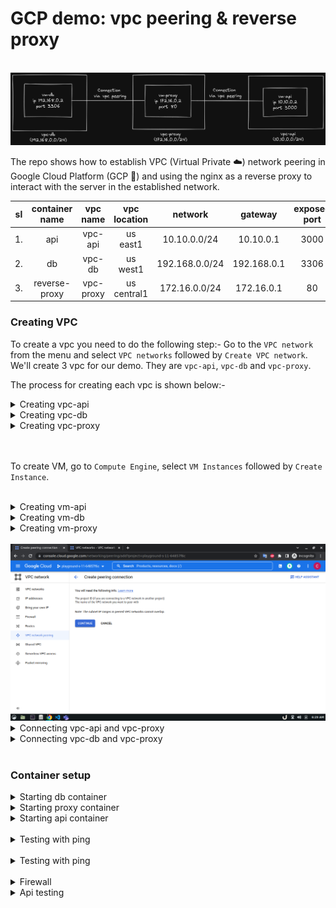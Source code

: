 # GCP demo: vpc peering & reverse proxy

<br/>
<img src="./assets/diagram-001.png" alt="diagram-001.png"/>
<br/>

The repo shows how to establish VPC (Virtual Private ☁️) network peering in Google Cloud Platform (GCP 🚀) and using the nginx as a reverse proxy to interact with the server in the established network.

| sl  | container name | vpc name  | vpc location |    network     |   gateway   | exposed port |
| :-: | :------------: | :-------: | :----------: | :------------: | :---------: | :----------: |
| 1.  |      api       |  vpc-api  |   us east1   |  10.10.0.0/24  |  10.10.0.1  |     3000     |
| 2.  |       db       |  vpc-db   |   us west1   | 192.168.0.0/24 | 192.168.0.1 |     3306     |
| 3.  | reverse-proxy  | vpc-proxy | us central1  | 172.16.0.0/24  | 172.16.0.1  |      80      |

### Creating VPC

To create a vpc you need to do the following step:- Go to the `VPC network` from the menu and select `VPC networks` followed by `Create VPC network`. We'll create 3 vpc for our demo. They are `vpc-api`, `vpc-db` and `vpc-proxy`.

The process for creating each vpc is shown below:-

<details>
<summary>Creating vpc-api</summary><br/>

<img src="./assets/vpc/vpc-image-001.png" alt="vpc-image-001.png"/>
<img src="./assets/vpc/vpc-image-002.png" alt="vpc-image-002.png"/>
<img src="./assets/vpc/vpc-image-003.png" alt="vpc-image-003.png"/>
<img src="./assets/vpc/vpc-image-004.png" alt="vpc-image-004.png"/>

</details>

<details>
<summary>Creating vpc-db</summary><br/>
<img src="./assets/vpc/vpc-image-005.png" alt="vpc-image-005.png"/>
<img src="./assets/vpc/vpc-image-006.png" alt="vpc-image-006.png"/>
<img src="./assets/vpc/vpc-image-007.png" alt="vpc-image-007.png"/>
<img src="./assets/vpc/vpc-image-008.png" alt="vpc-image-008.png"/>

</details>

<details>
<summary>Creating vpc-proxy</summary><br/>

<img src="./assets/vpc/vpc-image-009.png" alt="vpc-image-009.png"/>
<img src="./assets/vpc/vpc-image-010.png" alt="vpc-image-010.png"/>
<img src="./assets/vpc/vpc-image-011.png" alt="vpc-image-011.png"/>
<img src="./assets/vpc/vpc-image-012.png" alt="vpc-image-012.png"/>

</details>
<br/>

<br/>

To create VM, go to `Compute Engine`, select `VM Instances` followed by `Create Instance`.

<br/>

<details>
<summary>Creating vm-api</summary><br/>

<img src="./assets/vm/vm-001.png" alt="vm-001.png"/>
<img src="./assets/vm/vm-002.png" alt="vm-002.png"/>
<img src="./assets/vm/vm-003.png" alt="vm-003.png"/>
<img src="./assets/vm/vm-004.png" alt="vm-004.png"/>
<img src="./assets/vm/vm-005.png" alt="vm-005.png"/>
<img src="./assets/vm/vm-006.png" alt="vm-006.png"/>

</details>

<details>
<summary>Creating vm-db</summary><br/>

<img src="./assets/vm/vm-007.png" alt="vm-007.png"/>
<img src="./assets/vm/vm-008.png" alt="vm-008.png"/>
<img src="./assets/vm/vm-009.png" alt="vm-009.png"/>
<img src="./assets/vm/vm-010.png" alt="vm-010.png"/>
<img src="./assets/vm/vm-011.png" alt="vm-011.png"/>
<img src="./assets/vm/vm-012.png" alt="vm-012.png"/>
<img src="./assets/vm/vm-013.png" alt="vm-013.png"/>

</details>

<details>
<summary>Creating vm-proxy</summary><br/>

<img src="./assets/vm/vm-014.png" alt="vm-014.png"/>
<img src="./assets/vm/vm-015.png" alt="vm-015.png"/>
<img src="./assets/vm/vm-016.png" alt="vm-016.png"/>
<img src="./assets/vm/vm-017.png" alt="vm-017.png"/>
<img src="./assets/vm/vm-018.png" alt="vm-018.png"/>
<img src="./assets/vm/vm-019.png" alt="vm-019.png"/>
<img src="./assets/vm/vm-020.png" alt="vm-020.png"/>

</details>

<br/>

<img src="./assets/peering/peering-001.png" alt="peering-001.png"/>

<br/>

<details>
<summary>Connecting vpc-api and vpc-proxy</summary><br/>

<img src="./assets/peering/peering-002.png" alt="peering-002.png"/>
<img src="./assets/peering/peering-003.png" alt="peering-003.png"/>
<img src="./assets/peering/peering-004.png" alt="peering-004.png"/>
<img src="./assets/peering/peering-005.png" alt="peering-005.png"/>

</details>

<details>
<summary>Connecting vpc-db and vpc-proxy</summary><br/>

<img src="./assets/peering/peering-006.png" alt="peering-006.png"/>
<img src="./assets/peering/peering-007.png" alt="peering-007.png"/>
<img src="./assets/peering/peering-008.png" alt="peering-008.png"/>

</details>

<br/>

### Container setup

<details>
<summary>Starting db container</summary><br/>

<img src="./assets/container-setup/vm-db/container-db-001.png" alt="container-db-001.png"/>
<img src="./assets/container-setup/vm-db/container-db-002.png" alt="container-db-002.png"/>
<img src="./assets/container-setup/vm-db/container-db-003.png" alt="container-db-003.png"/>
<img src="./assets/container-setup/vm-db/container-db-004.png" alt="container-db-004.png"/>
<img src="./assets/container-setup/vm-db/container-db-005.png" alt="container-db-005.png"/>
<img src="./assets/container-setup/vm-db/container-db-006.png" alt="container-db-006.png"/>
<img src="./assets/container-setup/vm-db/container-db-007.png" alt="container-db-007.png"/>

</details>

<details>
<summary>Starting proxy container</summary><br/>

<img src="./assets/container-setup/vm-proxy/container-proxy-001.png" alt="container-proxy-001.png"/>
<img src="./assets/container-setup/vm-proxy/container-proxy-002.png" alt="container-proxy-002.png"/>
<img src="./assets/container-setup/vm-proxy/container-proxy-003.png" alt="container-proxy-003.png"/>
<img src="./assets/container-setup/vm-proxy/container-proxy-004.png" alt="container-proxy-004.png"/>
<img src="./assets/container-setup/vm-proxy/container-proxy-005.png" alt="container-proxy-005.png"/>
<img src="./assets/container-setup/vm-proxy/container-proxy-006.png" alt="container-proxy-006.png"/>

</details>

<details>
<summary>Starting api container</summary><br/>

<img src="./assets/container-setup/vm-api/container-api-001.png" alt="container-api-001.png"/>
<img src="./assets/container-setup/vm-api/container-api-002.png" alt="container-api-002.png"/>
<img src="./assets/container-setup/vm-api/container-api-003.png" alt="container-api-003.png"/>
<img src="./assets/container-setup/vm-api/container-api-004.png" alt="container-api-004.png"/>
<img src="./assets/container-setup/vm-api/container-api-005.png" alt="container-api-005.png"/>
<img src="./assets/container-setup/vm-api/container-api-006.png" alt="container-api-006.png"/>

</details>

<br/>

<details>
<summary>Testing with ping</summary><br/>

<img src="./assets/ping/ping-test-001.png" alt="ping-test-001.png"/>
<img src="./assets/ping/ping-test-002.png" alt="ping-test-002.png"/>
<img src="./assets/ping/ping-test-003.png" alt="ping-test-003.png"/>
<img src="./assets/ping/ping-test-004.png" alt="ping-test-004.png"/>

</details>

<br/>

<details>
<summary>Testing with ping</summary><br/>

<img src="./assets/telnet/telnet-test-001.png" alt="telnet-test-001.png"/>
<img src="./assets/telnet/telnet-test-002.png" alt="telnet-test-002.png"/>
<img src="./assets/telnet/telnet-test-003.png" alt="telnet-test-003.png"/>
<img src="./assets/telnet/telnet-test-004.png" alt="telnet-test-004.png"/>
<img src="./assets/telnet/telnet-test-005.png" alt="telnet-test-005.png"/>
<img src="./assets/telnet/telnet-test-006.png" alt="telnet-test-006.png"/>

</details>

<br/>

<details>
<summary>Firewall</summary><br/>

<img src="./assets/firewall/allow-3306/allow-3306-001.png" alt="allow-3306-001.png"/>
<img src="./assets/firewall/allow-3306/allow-3306-002.png" alt="allow-3306-002.png"/>
<img src="./assets/firewall/allow-3306/allow-3306-003.png" alt="allow-3306-003.png"/>
<img src="./assets/firewall/allow-80/allow-80-001.png" alt="allow-80-001.png"/>
<img src="./assets/firewall/allow-80/allow-80-002.png" alt="allow-80-002.png"/>
<img src="./assets/firewall/allow-80/allow-80-003.png" alt="allow-80-003.png"/>

</details>

<details>
<summary>Api testing</summary><br/>

<img src="./assets/testing-api/api-testing-001.png" alt="api-testing-001.png"/>
<img src="./assets/testing-api/api-testing-002.png" alt="api-testing-002.png"/>
<img src="./assets/testing-api/api-testing-003.png" alt="api-testing-003.png"/>
<img src="./assets/testing-api/api-testing-004.png" alt="api-testing-004.png"/>
<img src="./assets/testing-api/api-testing-005.png" alt="api-testing-005.png"/>
<img src="./assets/testing-api/api-testing-006.png" alt="api-testing-006.png"/>

</details>

<br/>

<!-- to create VPC peering

- documented on pic

to create a firewall rule

create firewall rule ->

allow-proxy-to-db-on-tpc-3306
allow-api-to-proxy-tcp-80 -->
